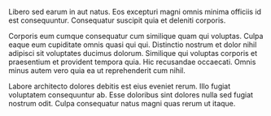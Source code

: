 Libero sed earum in aut natus. Eos excepturi magni omnis minima officiis id est consequuntur. Consequatur suscipit quia et deleniti corporis.
 Corporis eum cumque consequatur cum similique quam qui voluptas. Culpa eaque eum cupiditate omnis quasi qui qui. Distinctio nostrum et dolor nihil adipisci sit voluptates ducimus dolorum. Similique qui voluptas corporis et praesentium et provident tempora quia. Hic recusandae occaecati. Omnis minus autem vero quia ea ut reprehenderit cum nihil.
 Labore architecto dolores debitis est eius eveniet rerum. Illo fugiat voluptatem consequuntur ab. Esse doloribus sint dolores nulla sed fugiat nostrum odit. Culpa consequatur natus magni quas rerum ut itaque.